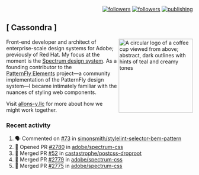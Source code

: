 <p align="right"><a rel="me" href="https://front-end.social/@castastrophe">
    <img alt="followers" title="Follow me on Mastodon" src="https://img.shields.io/mastodon/follow/109297102751309835?domain=https%3A%2F%2Ffront-end.social&label=Follow&logo=mastodon&logoColor=white&style=for-the-badge&labelColor=008080&color=006969"/></a>
  <a href="https://codepen.io/castastrophe/">
    <img alt="followers" title="Follow me on CodePen" src="https://img.shields.io/badge/23-1?color=640464&labelColor=7c007c&style=for-the-badge&logo=codepen&label=Follow"/></a>
<a href="https://castastrophe.medium.com/">
    <img alt="publishing" title="View articles on Medium" src="https://img.shields.io/badge/107-1?color=666&labelColor=444&label=subscribe&logo=medium&logoColor=white&style=for-the-badge"/></a>
</p>

## [&nbsp;Cassondra&nbsp;]

<img align="right" src="https://github-production-user-asset-6210df.s3.amazonaws.com/1840295/253016758-ba468774-1cd3-42c2-8f43-947b5eeb5edf.png" height="200" alt="A circular logo of a coffee cup viewed from above; abstract, dark outlines with hints of teal and creamy tones">

Front-end developer and architect of enterprise-scale design systems for Adobe; previously of Red Hat. My focus at the moment is the [Spectrum design system](https://github.com/adobe/spectrum-css). As a founding contributor to the [PatternFly&nbsp;Elements](https://github.com/patternfly/patternfly-elements) project&mdash;a community implementation of the PatternFly design system&mdash;I became intimately familiar with the nuances of styling web components.

Visit [allons-y.llc](http://allons-y.llc/) for more about how we might work together.

### Recent activity

<!--START_SECTION:activity-->
1. 🗣 Commented on [#73](https://github.com/simonsmith/stylelint-selector-bem-pattern/pull/73#issuecomment-2125656455) in [simonsmith/stylelint-selector-bem-pattern](https://github.com/simonsmith/stylelint-selector-bem-pattern)
2. 💪 Opened PR [#2780](https://github.com/adobe/spectrum-css/pull/2780) in [adobe/spectrum-css](https://github.com/adobe/spectrum-css)
3. 🎉 Merged PR [#52](https://github.com/castastrophe/postcss-droproot/pull/52) in [castastrophe/postcss-droproot](https://github.com/castastrophe/postcss-droproot)
4. 🎉 Merged PR [#2779](https://github.com/adobe/spectrum-css/pull/2779) in [adobe/spectrum-css](https://github.com/adobe/spectrum-css)
5. 🎉 Merged PR [#2775](https://github.com/adobe/spectrum-css/pull/2775) in [adobe/spectrum-css](https://github.com/adobe/spectrum-css)
<!--END_SECTION:activity-->
